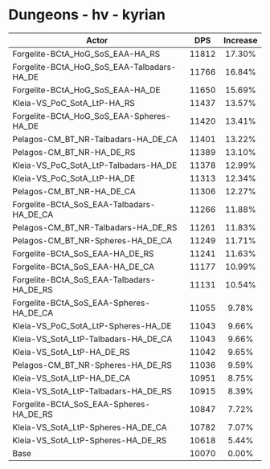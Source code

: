 # Dungeons - hv - kyrian
| Actor | DPS | Increase |
|---|:---:|:---:|
|Forgelite-BCtA_HoG_SoS_EAA-HA_RS|11812|17.30%|
|Forgelite-BCtA_HoG_SoS_EAA-Talbadars-HA_DE|11766|16.84%|
|Forgelite-BCtA_HoG_SoS_EAA-HA_DE|11650|15.69%|
|Kleia-VS_PoC_SotA_LtP-HA_RS|11437|13.57%|
|Forgelite-BCtA_HoG_SoS_EAA-Spheres-HA_DE|11420|13.41%|
|Pelagos-CM_BT_NR-Talbadars-HA_DE_CA|11401|13.22%|
|Pelagos-CM_BT_NR-HA_DE_RS|11389|13.10%|
|Kleia-VS_PoC_SotA_LtP-Talbadars-HA_DE|11378|12.99%|
|Kleia-VS_PoC_SotA_LtP-HA_DE|11313|12.34%|
|Pelagos-CM_BT_NR-HA_DE_CA|11306|12.27%|
|Forgelite-BCtA_SoS_EAA-Talbadars-HA_DE_CA|11266|11.88%|
|Pelagos-CM_BT_NR-Talbadars-HA_DE_RS|11261|11.83%|
|Pelagos-CM_BT_NR-Spheres-HA_DE_CA|11249|11.71%|
|Forgelite-BCtA_SoS_EAA-HA_DE_RS|11241|11.63%|
|Forgelite-BCtA_SoS_EAA-HA_DE_CA|11177|10.99%|
|Forgelite-BCtA_SoS_EAA-Talbadars-HA_DE_RS|11131|10.54%|
|Forgelite-BCtA_SoS_EAA-Spheres-HA_DE_CA|11055|9.78%|
|Kleia-VS_PoC_SotA_LtP-Spheres-HA_DE|11043|9.66%|
|Kleia-VS_SotA_LtP-Talbadars-HA_DE_CA|11043|9.66%|
|Kleia-VS_SotA_LtP-HA_DE_RS|11042|9.65%|
|Pelagos-CM_BT_NR-Spheres-HA_DE_RS|11036|9.59%|
|Kleia-VS_SotA_LtP-HA_DE_CA|10951|8.75%|
|Kleia-VS_SotA_LtP-Talbadars-HA_DE_RS|10915|8.39%|
|Forgelite-BCtA_SoS_EAA-Spheres-HA_DE_RS|10847|7.72%|
|Kleia-VS_SotA_LtP-Spheres-HA_DE_CA|10782|7.07%|
|Kleia-VS_SotA_LtP-Spheres-HA_DE_RS|10618|5.44%|
|Base|10070|0.00%|
